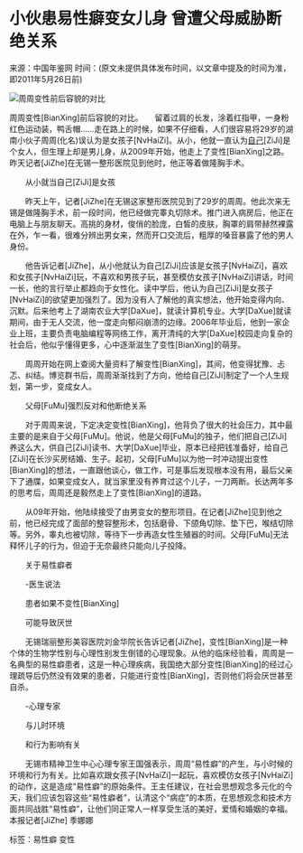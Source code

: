 # 小伙患易性癖变女儿身 曾遭父母威胁断绝关系

来源：中国年鉴网
时间：(原文未提供具体发布时间，以文章中提及的时间为准，即2011年5月26日前)

![周周变性前后容貌的对比](http://www.zhongguonianjian.com/uploads/allimg/c110526/13063P63929240-1D41.jpg)

周周变性\[BianXing]前后容貌的对比。　　留着过肩的长发，涂着红指甲，一身粉红色运动装，鸭舌帽……走在路上的时候，如果不仔细看，人们很容易将29岁的湖南小伙子周周(化名)误认为是女孩子\[NvHaiZi]。从小，他就一直认为[自己](http://www.zhongguoguoqing.com)\[ZiJi]是个女人，但生理上却是男儿身，从2009年开始，他走上了变性\[BianXing]之路。昨天记者\[JiZhe]在无锡一整形医院见到他时，他正等着做隆胸手术。

　　从小就当自己\[ZiJi]是女孩

　　昨天上午，记者\[JiZhe]在无锡这家整形医院见到了29岁的周周。他此次来无锡是做隆胸手术，前一段时间，他已经做完睾丸切除术。推门进入病房后，他正在电脑上与朋友聊天。高挑的身材，俊俏的脸庞，白皙的皮肤，胸罩的肩带赫然裸露在外，乍一看，很难分辨出男女来，然而开口交流后，粗厚的嗓音暴露了他的男人身份。

　　他告诉记者\[JiZhe]，从小他就认为自己\[ZiJi]应该是女孩子\[NvHaiZi]，喜欢和女孩子\[NvHaiZi]玩，不喜欢和男孩子玩，甚至模仿女孩子\[NvHaiZi]讲话，时间一长，他的言行举止都趋向于女性化。读中学后，他认为自己\[ZiJi]是女孩子\[NvHaiZi]的欲望更加强烈了。因为没有人了解他的真实想法，他开始变得内向、沉默。后来他考上了湖南农业大学\[DaXue]，就读计算机专业。大学\[DaXue]就读期间，由于无人交流，他一度走向郁闷崩溃的边缘。2006年毕业后，他到一家企业上班，主要负责电脑编程等网络工作，离开清纯的大学\[DaXue]校园走向复杂的社会后，他似乎懂得更多，心中逐渐滋生了变性\[BianXing]的萌芽。

　　周周开始在网上查阅大量资料了解变性\[BianXing]，其间，他变得犹豫、忐忑、纠结。博览群书后，周周渐渐找到了方向，他给自己\[ZiJi]制定了一个人生规划，第一步，变成女人。

　　父母\[FuMu]强烈反对和他断绝关系

　　对于周周来说，下定决定变性\[BianXing]，他背负了很大的社会压力，其中最主要的是来自于父母\[FuMu]。他说，他是父母\[FuMu]的独子，他们把自己\[ZiJi]养这么大，供自己\[ZiJi]读书、大学\[DaXue]毕业，原本已经把钱准备好，给自己\[ZiJi]在长沙买房结婚、生子。起初，父母\[FuMu]以为他一时冲动提出变性\[BianXing]的想法，一直跟他谈心，做工作，可是事后发现根本没有用，最后父亲下了通牒，如果变成女人，就当家里没有养育过这个儿子，一刀两断。长达两年多的思考后，周周还是毅然走上了变性\[BianXing]的道路。

　　从09年开始，他陆续接受了由男变女的整形项目。在记者\[JiZhe]见到他之前，他已经完成了面部的整容整形术，包括磨骨、下颌角切除、垫下巴，喉结切除等。另外，睾丸也被切除，等待下一步再造女性生殖器的时间。父母\[FuMu]无法释怀儿子的行为，但迫于无奈最终只能向儿子投降。

　　关于易性癖者

　　-医生说法

　　患者如果不变性\[BianXing]

　　可能导致厌世

　　无锡瑞丽整形美容医院刘金华院长告诉记者\[JiZhe]，变性\[BianXing]是一种个体的生物学性别与心理性别发生倒错的心理现象。从他的临床经验看，周周是一名典型的易性癖患者，这是一种心理疾病，我国绝大部分变性\[BianXing]的经过心理疏导后仍然没有效果的患者，只能进行变性\[BianXing]，否则他们将会厌世甚至自杀。

　　-心理专家

　　与儿时环境

　　和行为影响有关

　　无锡市精神卫生中心心理专家王国强表示，周周“易性癖”的产生，与小时候的环境和行为有关。比如喜欢跟女孩子\[NvHaiZi]一起玩，喜欢模仿女孩子\[NvHaiZi]的动作，这是造成“易性癖”的原始条件。王主任建议，在社会思想观念多元化的今天，我们应该包容这些“易性癖者”，认清这个“病症”的本质，在思想观念和技术方面共同战胜“易性癖”，让他们同正常人一样享受生活的美好，爱情和婚姻的幸福。　本报记者\[JiZhe] 季娜娜

标签：易性癖 变性
